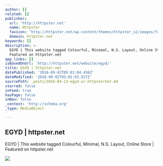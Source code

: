 ```yaml
---
author: []
related: []
publisher:
  url: 'http://httpster.net'
  name: Httpster
  favicon: 'http://httpster.net/wp-content/themes/httpster_v2/images/favicon.ico'
  domain: httpster.net
keywords: []
description: >-
  EGYD | This website tagged Colourful, Minimal, N.S. Layout, Online Store |
  Featured on httpster.net
app_links: []
isBasedOnUrl: 'http://httpster.net/website/egyd/'
title: EGYD | httpster.net
datePublished: '2016-09-02T05:01:04.456Z'
dateModified: '2016-09-02T05:01:03.917Z'
sourcePath: _posts/2016-04-13-egyd-or-httpsternet.md
starred: false
inFeed: true
hasPage: false
inNav: false
_context: 'http://schema.org'
_type: MediaObject

---
```

<article style=""><h1>EGYD | httpster.net</h1><p>EGYD | This website tagged Colourful, Minimal, N.S. Layout, Online Store | Featured on httpster.net</p><img src="http://httpster.net/wp-content/uploads/2015/12/egydegydegyd.com_-1168x736.jpg" /></article>